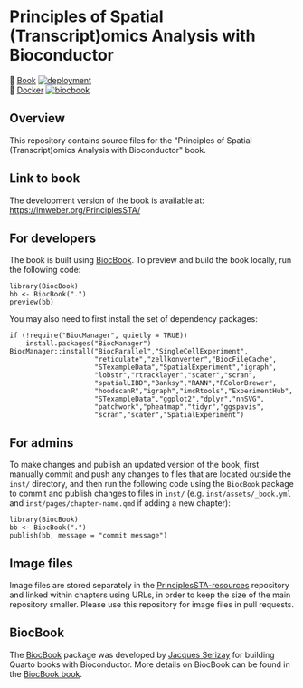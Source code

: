 # Principles of Spatial (Transcript)omics Analysis with Bioconductor

📖 [Book](https://lmweber.github.io/PrinciplesSTA/devel) [![deployment](https://img.shields.io/github/actions/workflow/status/lmweber/PrinciplesSTA/pages/pages-build-deployment?label=Book%20deployment)](https://github.com/lmweber/PrinciplesSTA/actions/workflows/pages/pages-build-deployment)  
🐳 [Docker](https://github.com/lmweber/PrinciplesSTA/pkgs/container/PrinciplesSTA) [![biocbook](https://img.shields.io/github/actions/workflow/status/lmweber/PrinciplesSTA/biocbook.yml?label=Docker%20image)](https://github.com/lmweber/PrinciplesSTA/actions/workflows/biocbook.yml)


## Overview

This repository contains source files for the "Principles of Spatial (Transcript)omics Analysis with Bioconductor" book.


## Link to book

The development version of the book is available at: https://lmweber.org/PrinciplesSTA/


## For developers

The book is built using [BiocBook](https://github.com/js2264/BiocBook). To preview and build the book locally, run the following code:

```
library(BiocBook)
bb <- BiocBook(".")
preview(bb)
```

You may also need to first install the set of dependency packages:

```
if (!require("BiocManager", quietly = TRUE))
    install.packages("BiocManager")
BiocManager::install("BiocParallel","SingleCellExperiment",
                     "reticulate","zellkonverter","BiocFileCache",
                     "STexampleData","SpatialExperiment","igraph",
                     "lobstr","rtracklayer","scater","scran",
                     "spatialLIBD","Banksy","RANN","RColorBrewer",
                     "hoodscanR","igraph","imcRtools","ExperimentHub",
                     "STexampleData","ggplot2","dplyr","nnSVG",
                     "patchwork","pheatmap","tidyr","ggspavis",
                     "scran","scater","SpatialExperiment")
```


## For admins

To make changes and publish an updated version of the book, first manually commit and push any changes to files that are located outside the `inst/` directory, and then run the following code using the `BiocBook` package to commit and publish changes to files in `inst/` (e.g. `inst/assets/_book.yml` and `inst/pages/chapter-name.qmd` if adding a new chapter):

```
library(BiocBook)
bb <- BiocBook(".")
publish(bb, message = "commit message")
```


## Image files

Image files are stored separately in the [PrinciplesSTA-resources](https://github.com/lmweber/PrinciplesSTA-resources) repository and linked within chapters using URLs, in order to keep the size of the main repository smaller. Please use this repository for image files in pull requests.


## BiocBook

The [BiocBook](https://github.com/js2264/BiocBook) package was developed by [Jacques Serizay](https://jserizay.com/) for building Quarto books with Bioconductor. More details on BiocBook can be found in the [BiocBook book](https://jserizay.com/BiocBookDemo/devel/).
